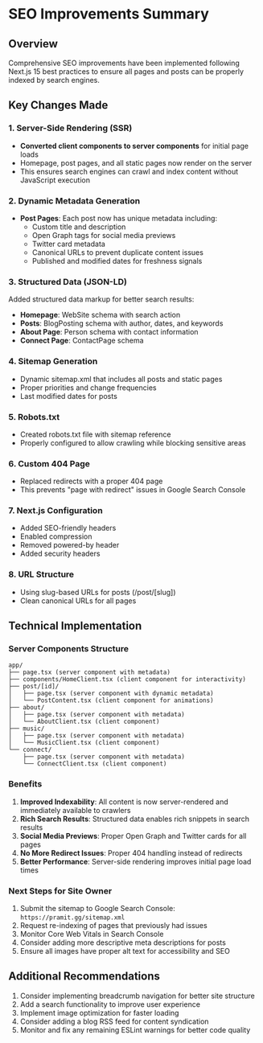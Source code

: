 # SEO Improvements Summary

## Overview
Comprehensive SEO improvements have been implemented following Next.js 15 best practices to ensure all pages and posts can be properly indexed by search engines.

## Key Changes Made

### 1. Server-Side Rendering (SSR)
- **Converted client components to server components** for initial page loads
- Homepage, post pages, and all static pages now render on the server
- This ensures search engines can crawl and index content without JavaScript execution

### 2. Dynamic Metadata Generation
- **Post Pages**: Each post now has unique metadata including:
  - Custom title and description
  - Open Graph tags for social media previews
  - Twitter card metadata
  - Canonical URLs to prevent duplicate content issues
  - Published and modified dates for freshness signals

### 3. Structured Data (JSON-LD)
Added structured data markup for better search results:
- **Homepage**: WebSite schema with search action
- **Posts**: BlogPosting schema with author, dates, and keywords
- **About Page**: Person schema with contact information
- **Connect Page**: ContactPage schema

### 4. Sitemap Generation
- Dynamic sitemap.xml that includes all posts and static pages
- Proper priorities and change frequencies
- Last modified dates for posts

### 5. Robots.txt
- Created robots.txt file with sitemap reference
- Properly configured to allow crawling while blocking sensitive areas

### 6. Custom 404 Page
- Replaced redirects with a proper 404 page
- This prevents "page with redirect" issues in Google Search Console

### 7. Next.js Configuration
- Added SEO-friendly headers
- Enabled compression
- Removed powered-by header
- Added security headers

### 8. URL Structure
- Using slug-based URLs for posts (/post/[slug])
- Clean canonical URLs for all pages

## Technical Implementation

### Server Components Structure
```
app/
├── page.tsx (server component with metadata)
├── components/HomeClient.tsx (client component for interactivity)
├── post/[id]/
│   ├── page.tsx (server component with dynamic metadata)
│   └── PostContent.tsx (client component for animations)
├── about/
│   ├── page.tsx (server component with metadata)
│   └── AboutClient.tsx (client component)
├── music/
│   ├── page.tsx (server component with metadata)
│   └── MusicClient.tsx (client component)
└── connect/
    ├── page.tsx (server component with metadata)
    └── ConnectClient.tsx (client component)
```

### Benefits
1. **Improved Indexability**: All content is now server-rendered and immediately available to crawlers
2. **Rich Search Results**: Structured data enables rich snippets in search results
3. **Social Media Previews**: Proper Open Graph and Twitter cards for all pages
4. **No More Redirect Issues**: Proper 404 handling instead of redirects
5. **Better Performance**: Server-side rendering improves initial page load times

### Next Steps for Site Owner
1. Submit the sitemap to Google Search Console: `https://pramit.gg/sitemap.xml`
2. Request re-indexing of pages that previously had issues
3. Monitor Core Web Vitals in Search Console
4. Consider adding more descriptive meta descriptions for posts
5. Ensure all images have proper alt text for accessibility and SEO

## Additional Recommendations
1. Consider implementing breadcrumb navigation for better site structure
2. Add a search functionality to improve user experience
3. Implement image optimization for faster loading
4. Consider adding a blog RSS feed for content syndication
5. Monitor and fix any remaining ESLint warnings for better code quality